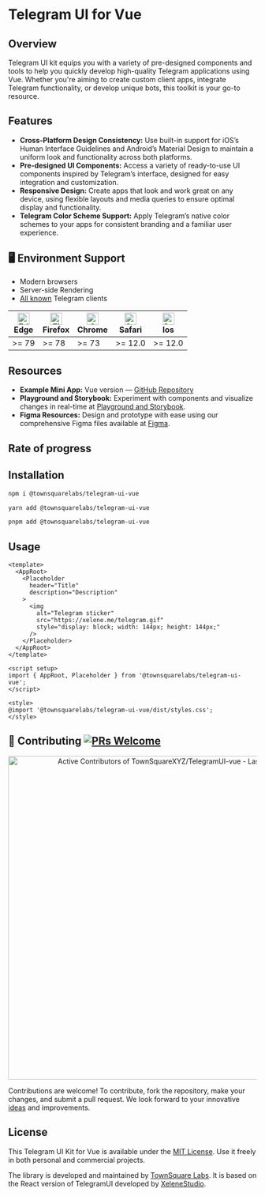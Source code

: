 # Telegram UI for Vue

## Overview

Telegram UI kit equips you with a variety of pre-designed components and tools to help you quickly develop high-quality Telegram applications using Vue. Whether you're aiming to create custom client apps, integrate Telegram functionality, or develop unique bots, this toolkit is your go-to resource.

## Features

- **Cross-Platform Design Consistency:** Use built-in support for iOS’s Human Interface Guidelines and Android’s Material Design to maintain a uniform look and functionality across both platforms.
- **Pre-designed UI Components:** Access a variety of ready-to-use UI components inspired by Telegram’s interface, designed for easy integration and customization.
- **Responsive Design:** Create apps that look and work great on any device, using flexible layouts and media queries to ensure optimal display and functionality.
- **Telegram Color Scheme Support:** Apply Telegram’s native color schemes to your apps for consistent branding and a familiar user experience.

## 🖥 Environment Support

- Modern browsers
- Server-side Rendering
- [All known](https://telegram.org/apps) Telegram clients

| [<img src="https://raw.githubusercontent.com/alrra/browser-logos/master/src/edge/edge_48x48.png" alt="Edge" width="24px" height="24px" />](http://godban.github.io/browsers-support-badges/)<br>Edge | [<img src="https://raw.githubusercontent.com/alrra/browser-logos/master/src/firefox/firefox_48x48.png" alt="Firefox" width="24px" height="24px" />](http://godban.github.io/browsers-support-badges/)<br>Firefox | [<img src="https://raw.githubusercontent.com/alrra/browser-logos/master/src/chrome/chrome_48x48.png" alt="Chrome" width="24px" height="24px" />](http://godban.github.io/browsers-support-badges/)<br>Chrome | [<img src="https://raw.githubusercontent.com/alrra/browser-logos/master/src/safari/safari_48x48.png" alt="Safari" width="24px" height="24px" />](http://godban.github.io/browsers-support-badges/)<br>Safari | [<img src="https://raw.githubusercontent.com/alrra/browser-logos/master/src/safari/safari_48x48.png" alt="Safari" width="24px" height="24px" />](http://godban.github.io/browsers-support-badges/)<br>Ios |
|------------------------------------------------------------------------------------------------------------------------------------------------------------------------------------------------------|------------------------------------------------------------------------------------------------------------------------------------------------------------------------------------------------------------------|--------------------------------------------------------------------------------------------------------------------------------------------------------------------------------------------------------------|--------------------------------------------------------------------------------------------------------------------------------------------------------------------------------------------------------------|-----------------------------------------------------------------------------------------------------------------------------------------------------------------------------------------------------------------|
| \>= 79 | \>= 78 | \>= 73 | \>= 12.0 | \>= 12.0                                                                                                                                                                                                        |

## Resources

- **Example Mini App:** Vue version — [GitHub Repository](https://github.com/TownSquareXYZ/TGUI-Example-Vue)
- **Playground and Storybook:** Experiment with components and visualize changes in real-time at [Playground and Storybook](https://telegram-ui-vue.vercel.app/).
- **Figma Resources:** Design and prototype with ease using our comprehensive Figma files available at [Figma](https://figma.com/community/file/1348989725141777736/).

## Rate of progress



## Installation

```sh
npm i @townsquarelabs/telegram-ui-vue
```

```sh
yarn add @townsquarelabs/telegram-ui-vue
```

```sh
pnpm add @townsquarelabs/telegram-ui-vue
```

## Usage

```vue
<template>
  <AppRoot>
    <Placeholder
      header="Title"
      description="Description"
    >
      <img
        alt="Telegram sticker"
        src="https://xelene.me/telegram.gif"
        style="display: block; width: 144px; height: 144px;"
      />
    </Placeholder>
  </AppRoot>
</template>

<script setup>
import { AppRoot, Placeholder } from '@townsquarelabs/telegram-ui-vue';
</script>

<style>
@import '@townsquarelabs/telegram-ui-vue/dist/styles.css';
</style>
```

## 🤝 Contributing [![PRs Welcome](https://img.shields.io/badge/PRs-welcome-brightgreen.svg?style=flat-square)](http://makeapullrequest.com)

<a href="https://next.ossinsight.io/widgets/official/compose-recent-active-contributors?repo_id=840342424&limit=30" target="_blank" style="display: block" align="center">
  <picture>
    <source media="(prefers-color-scheme: dark)" srcset="https://next.ossinsight.io/widgets/official/compose-recent-active-contributors/thumbnail.png?repo_id=840342424&limit=30&image_size=auto&color_scheme=dark" width="655" height="auto">
    <img alt="Active Contributors of TownSquareXYZ/TelegramUI-vue - Last 28 days" src="https://next.ossinsight.io/widgets/official/compose-recent-active-contributors/thumbnail.png?repo_id=840342424&limit=30&image_size=auto&color_scheme=light" width="655" height="auto">
  </picture>
</a>

Contributions are welcome! To contribute, fork the repository, make your changes, and submit a pull request. We look forward to your innovative [ideas](https://github.com/TownSquareXYZ/TelegramUI-Vue/pulls) and improvements.

## License
This Telegram UI Kit for Vue is available under the [MIT License](https://opensource.org/license/mit). Use it freely in both personal and commercial projects.

The library is developed and maintained by [TownSquare Labs](https://github.com/TownSquareXYZ). It is based on the React version of TelegramUI developed by [XeleneStudio](https://github.com/XeleneStudio).